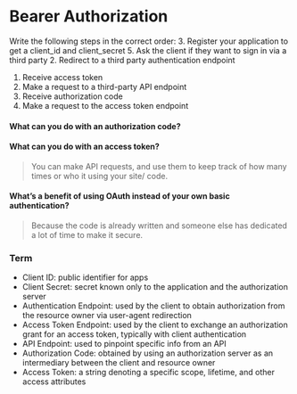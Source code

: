 # Bearer Authorization

Write the following steps in the correct order:
3. Register your application to get a client_id and client_secret
5. Ask the client if they want to sign in via a third party
2. Redirect to a third party authentication endpoint
1. Receive access token
4. Make a request to a third-party API endpoint
6. Receive authorization code
7. Make a request to the access token endpoint
#### What can you do with an authorization code?
#### What can you do with an access token?
  > You can make API requests, and use them to keep track of how many times or who it using your site/ code.
#### What’s a benefit of using OAuth instead of your own basic authentication?
  > Because the code is already written and someone else has dedicated a lot of time to make it secure.


### Term
- Client ID: public identifier for apps
- Client Secret: secret known only to the application and the authorization server
- Authentication Endpoint: used by the client to obtain authorization from the resource owner via user-agent redirection
- Access Token Endpoint: used by the client to exchange an authorization grant for an access token, typically with client authentication
- API Endpoint: used to pinpoint specific info from an API
- Authorization Code: obtained by using an authorization server as an intermediary between the client and resource owner
- Access Token: a string denoting a specific scope, lifetime, and other access attributes
